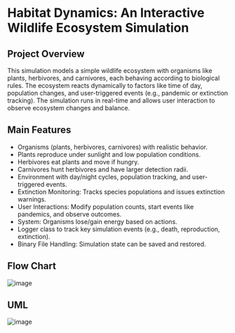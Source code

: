 #  Habitat Dynamics: An Interactive Wildlife Ecosystem Simulation

##  Project Overview 
This simulation models a simple wildlife ecosystem with organisms like plants, herbivores, and carnivores, each behaving according to biological rules. The ecosystem reacts dynamically to factors like time of day, population changes, and user-triggered events (e.g., pandemic or extinction tracking). The simulation runs in real-time and allows user interaction to observe ecosystem changes and balance.

##  Main Features
- Organisms (plants, herbivores, carnivores) with realistic behavior.
- Plants reproduce under sunlight and low population conditions.
- Herbivores eat plants and move if hungry.
- Carnivores hunt herbivores and have larger detection radii.
- Environment with day/night cycles, population tracking, and user-triggered events.
- Extinction Monitoring: Tracks species populations and issues extinction warnings.
- User Interactions: Modify population counts, start events like pandemics, and observe outcomes.
-  System: Organisms lose/gain energy based on actions.
- Logger class to track key simulation events (e.g., death, reproduction, extinction).
- Binary File Handling: Simulation state can be saved and restored.

## Flow Chart
![image](https://github.com/user-attachments/assets/b37a7867-9404-43a6-b5fc-44df18025c39)

## UML
![image](https://github.com/user-attachments/assets/132373bc-7b0f-49ca-8e38-9178e4eed711)


